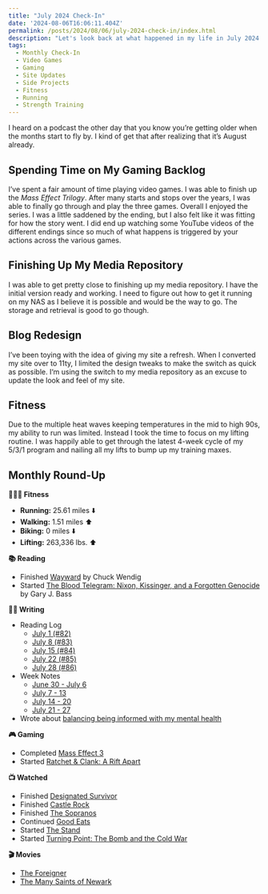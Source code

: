 ```yaml
---
title: "July 2024 Check-In"
date: '2024-08-06T16:06:11.404Z'
permalink: /posts/2024/08/06/july-2024-check-in/index.html
description: "Let's look back at what happened in my life in July 2024."
tags:
  - Monthly Check-In
  - Video Games
  - Gaming
  - Site Updates
  - Side Projects
  - Fitness
  - Running
  - Strength Training
---
```


I heard on a podcast the other day that you know you’re getting older when the months start to fly by. I kind of get that after realizing that it’s August already.
<!-- excerpt -->

## Spending Time on My Gaming Backlog

I’ve spent a fair amount of time playing video games. I was able to finish up the *Mass Effect Trilogy*. After many starts and stops over the years, I was able to finally go through and play the three games. Overall I enjoyed the series. I was a little saddened by the ending, but I also felt like it was fitting for how the story went. I did end up watching some YouTube videos of the different endings since so much of what happens is triggered by your actions across the various games.

## Finishing Up My Media Repository

I was able to get pretty close to finishing up my media repository. I have the initial version ready and working. I need to figure out how to get it running on my NAS as I believe it is possible and would be the way to go. The storage and retrieval is good to go though.

## Blog Redesign

I’ve been toying with the idea of giving my site a refresh. When I converted my site over to 11ty, I limited the design tweaks to make the switch as quick as possible. I‘m using the switch to my media repository as an excuse to update the look and feel of my site.

## Fitness

Due to the multiple heat waves keeping temperatures in the mid to high 90s, my ability to run was limited. Instead I took the time to focus on my lifting routine. I was happily able to get through the latest 4-week cycle of my 5/3/1 program and nailing all my lifts to bump up my training maxes.

## Monthly Round-Up

**🏃🏼‍♂️ Fitness**

- **Running:** 25.61 miles ⬇️
- **Walking:** 1.51 miles ⬆️
- **Biking:** 0 miles ⬇️
- **Lifting:** 263,336 lbs. ⬆️

**📚 Reading**

- Finished [Wayward](https://bookshop.org/p/books/wayward-chuck-wendig/17746477?ean=9780593158791) by Chuck Wendig
- Started [The Blood Telegram: Nixon, Kissinger, and a Forgotten Genocide](https://bookshop.org/p/books/the-blood-telegram-nixon-kissinger-and-a-forgotten-genocide-gary-j-bass/9789502?ean=9780307744623) by Gary J. Bass

**✍🏻 Writing**

- Reading Log
  - [July 1 (#82)](https://kpwags.com/reading-log/82/)
  - [July 8 (#83)](https://kpwags.com/reading-log/83/)
  - [July 15 (#84)](https://kpwags.com/reading-log/84/)
  - [July 22 (#85)](https://kpwags.com/reading-log/85/)
  - [July 28 (#86)](https://kpwags.com/reading-log/86/)
- Week Notes
	- [June 30 - July 6](https://kpwags.com/posts/2024/07/07/week-notes/)
	- [July 7 - 13](https://kpwags.com/posts/2024/07/14/week-notes/)
	- [July 14 - 20](https://kpwags.com/posts/2024/07/21/week-notes/)
	- [July 21 - 27](https://kpwags.com/posts/2024/07/28/week-notes/)
- Wrote about [balancing being informed with my mental health](https://kpwags.com/posts/2024/07/08/balancing-being-informed-and-my-mental-health/)

**🎮 Gaming**

- Completed [Mass Effect 3](https://www.ea.com/games/mass-effect)
- Started [Ratchet & Clank: A Rift Apart](https://www.playstation.com/en-us/games/ratchet-and-clank-rift-apart/)

**📺 Watched**

- Finished [Designated Survivor](https://www.imdb.com/title/tt5296406/)
- Finished [Castle Rock](https://www.imdb.com/title/tt6548228/)
- Finished [The Sopranos](https://www.imdb.com/title/tt0141842/)
- Continued [Good Eats](https://www.imdb.com/title/tt0344651/)
- Started [The Stand](https://www.imdb.com/title/tt1831804/)
- Started [Turning Point: The Bomb and the Cold War](https://www.imdb.com/title/tt26227818/)

**🎬 Movies**

- [The Foreigner](https://imdb.com/title/tt1615160)
- [The Many Saints of Newark](https://www.imdb.com/title/tt8110232/)
